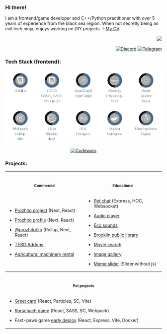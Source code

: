 ### Hi there!

I am a frontend/game developer and C++/Python practitioner with over 5 years of experience from the black sea region. When not secretly being an evil tech ninja, enjoys working on DIY projects. ✨[My CV](https://mrhoft.github.io/rsschool-cv/).

<div align="right">

  [![](https://visitcount.itsvg.in/api?id=mrHoft&icon=0&color=1)](https://visitcount.itsvg.in)

  [![Discord](https://img.shields.io/badge/Discord-%237289DA.svg?logo=discord&logoColor=white)](https://discord.gg/mr.hoft) 
  [![Telegram](https://img.shields.io/badge/-Telegram-0088cc?style=flat-square&logo=Telegram&logoColor=white)](https://t.me/mrHoft)

</div>

### Tech Stack (frontend):

<div align="center">

[![stack-image](https://github.com/mrHoft/rsschool-cv/blob/rsschool-cv-html/src/assets/stack.png)](#Tech)

[![Codewars](https://www.codewars.com/users/mrHoft/badges/large)](#Tech)

</div>

### Projects:

<table>
 <tr>
    <th align="center"><img width="395" height="1"><p><small>Commercial</small></p></th>
    <th align="center"><img width="395" height="1"><p><small>Educational</small></p></th>
 </tr>
 <tr>
   <td>

+ [Prozhito project](https://prozhito.org/) (Next, React)
+ [Prozhito profile](https://profile.prozhito.org/) (Next, React)
+ [@prozhito/lib](https://github.com/prozhito/lib) (Rollup, Next, React)
+ [TESO Addons](https://github.com/TESO-Addons)
+ [Agricultural machinery rental](https://github.com/agricultural-machinery-rental)

    </td>
    <td>

- [Pet chat](https://pet-chat.netlify.app/) (Express, HOC, Websocket)
- [Audio player](https://mrhoft.github.io/RSSchool/audio-player/)
- [Eco sounds](https://mrhoft.github.io/RSSchool/eco-sounds/)
- [Brooklin public library](https://mrhoft.github.io/RSSchool/library/)
- [Movie search](https://mrhoft.github.io/RSSchool/movie-app/)
- [Image gallery](https://mrhoft.github.io/RSSchool/image-gallery/)
- [Meme slider](https://mrhoft.github.io/RSSchool/cssMemeSlider/) (Slider without js)

    </td>
  </tr>
  <tr>
    <th align="center" colspan="2"><img width="395" height="1"><p><small>Pet projects</small></p></th>
 </tr>
 <tr>
   <td colspan="2">

+ [Greet card](https://greet-card.vercel.app/) (React, Particles, SC, Vite)
+ [Rorschach game](https://rorschach-game.vercel.app/) (React, SASS, SC, Webpack)
+ Fast-paws game [early deploy](https://fast-paws.onrender.com/game) (React, Express, Vite, Docker)

    </td>
  </tr>
</table>

<!--
### GitHub Stats:

![](https://github-readme-stats.vercel.app/api?username=mrHoft&theme=dark&hide_border=true&include_all_commits=false&count_private=false)
![](https://github-readme-stats.vercel.app/api/top-langs/?username=mrHoft&theme=dark&hide_border=true&include_all_commits=false&count_private=false&layout=compact)
-->
